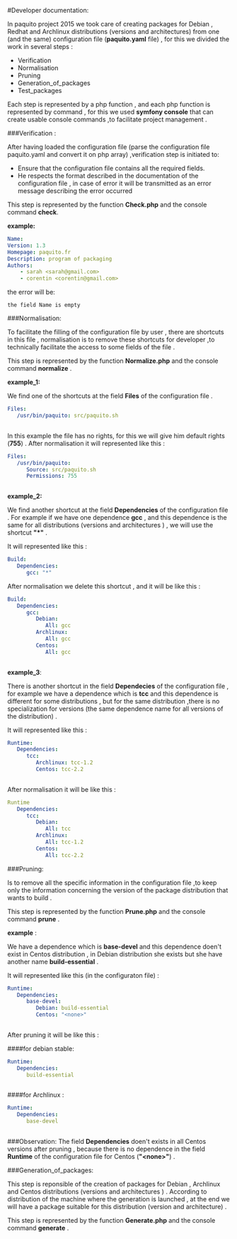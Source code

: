 #Developer documentation:

In paquito project 2015 we took care of creating packages for Debian , Redhat and Archlinux  distributions (versions and architectures) from one (and the same) configuration file (**paquito.yaml** file) , for this  we divided the work in several steps :


* Verification
* Normalisation
* Pruning 
* Generation_of_packages
* Test_packages

Each step is represented by a php function , and each php function is represented by command , for this we used **symfony console** that can create usable console commands ,to facilitate project management .

###Verification : 

After having loaded the configuration file (parse the configuration file paquito.yaml and convert it on php array) ,verification step is initiated to:
* Ensure that the configuration file contains all the required fields.
* He respects the format described in the documentation of the configuration file , in case of error it will be transmitted as an error message describing the error occurred

This step is represented by the function **Check.php** and the console command **check**.

**example:**

```yaml
Name:
Version: 1.3
Homepage: paquito.fr
Description: program of packaging
Authors:
    - sarah <sarah@gmail.com>
    - corentin <corentin@gmail.com> 

```
the error will be:

``` the field Name is empty ```

###Normalisation:

To facilitate the filling of  the configuration file by user , there are shortcuts in this file , normalisation is to remove these shortcuts for developer ,to technically facilitate the access to some fields of the file .

This step is represented by the function **Normalize.php** and the console command **normalize** .

**example_1:**

We find one of the shortcuts at the field **Files** of the configuration file .

```yaml
Files:
   /usr/bin/paquito: src/paquito.sh
   
```
In this example the file has no rights, for this we will give him default rights (**755**) .
After normalisation it will represented like this :

```yaml
Files:
   /usr/bin/paquito:
      Source: src/paquito.sh
      Permissions: 755
      
```
**example_2:**

We find another shortcut at the field **Dependencies** of the configuration file .
For example if we have one dependence  **gcc** , and this dependence is the same for all distributions (versions and architectures ) , we will use the shortcut **"*"** .

It will represented like this :

```yaml
Build:
   Dependencies:
      gcc: "*"

```
After normalisation we delete this shortcut , and it will be like this :

```yaml
Build:
   Dependencies:
      gcc:
         Debian:
            All: gcc
         Archlinux:
            All: gcc
         Centos:
            All: gcc
            
```

**example_3**:

There is another shortcut in the field **Dependecies** of the configuration file  , for example we have a dependence which is **tcc** and this dependence is different for some distributions , but for the same distribution ,there is no specialization for versions (the same dependence name for all versions of the distribution) .

It will represented like this :

```yaml
Runtime:
   Dependencies:
      tcc:
         Archlinux: tcc-1.2
         Centos: tcc-2.2
         
```
After normalisation it will be like this :

```yaml
Runtime
   Dependencies:
      tcc:
         Debian:
            All: tcc
         Archlinux:
            All: tcc-1.2
         Centos:
            All: tcc-2.2

```

###Pruning:

Is to remove all the specific information in the configuration file ,to keep only the information concerning the version of the package distribution that wants to build .

This step is represented by the function **Prune.php** and the console command **prune** .

**example** :

We have a dependence which is **base-devel** and this dependence doen't exist in Centos distribution , in Debian distribution she exists but she have another name **build-essential** .

It will represented like this (in the configuraton file) :

```yaml
Runtime:
   Dependencies:
      base-devel:
         Debian: build-essential
         Centos: "<none>"
        
```
After pruning it will be like this :

####for debian stable:

```yaml
Runtime:
   Dependencies:
      build-essential
     
```
####for Archlinux :

```yaml
Runtime:
   Dependencies:
      base-devel
      
```
###Observation:
The field **Dependencies** doen't exists in all Centos versions after pruning , because there is no dependence in the field **Runtime** of the configuration file for Centos (**"\<none>"**) . 

###Generation_of_packages:

This step is reponsible of the creation of packages for Debian , Archlinux and Centos distributions (versions and architectures ) .
According to distribution of the machine where the generation is launched , at the end we will have a package suitable for this distribution (version and architecture) .

This step is represented by the function **Generate.php** and the console command **generate** .
